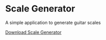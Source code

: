 # Scale Generator
A simple application to generate guitar scales

[Download Scale Generator](https://github.com/chack93/Scale-Generator/raw/master/Scale%20Generator/Scale%20Generator.zip)

